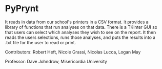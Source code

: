 # PyPrynt
It reads in data from our school's printers in a CSV format.  It provides a library of functions that run analyses on that data.  There is a TKinter GUI so that users can select which analyses they wish to see on the report. It then reads the users selections, runs those analyses, and puts the results into a .txt file for the user to read or print.

Contributors: Robert Heft, Nicole Grassi, Nicolas Lucca, Logan May

Professor: Dave Johndrow, Misericordia University
